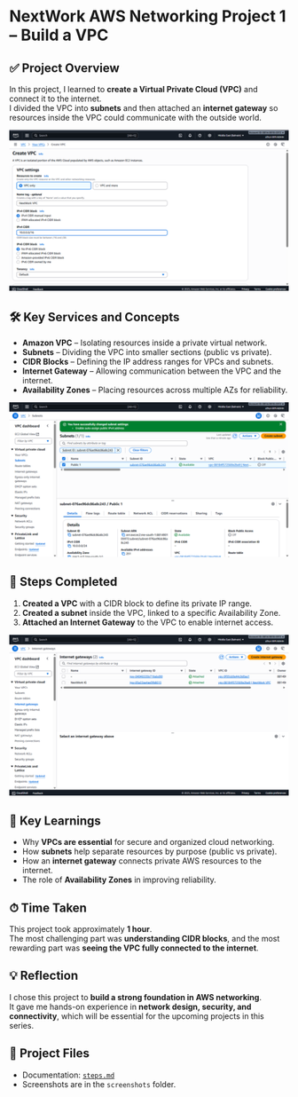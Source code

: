 # NextWork AWS Networking Project 1 – Build a VPC

## ✅ Project Overview
In this project, I learned to **create a Virtual Private Cloud (VPC)** and connect it to the internet.  
I divided the VPC into **subnets** and then attached an **internet gateway** so resources inside the VPC could communicate with the outside world.

![Step 1: VPC Settings](screenshots/vpc-settings.png)

## 🛠 Key Services and Concepts
- **Amazon VPC** – Isolating resources inside a private virtual network.  
- **Subnets** – Dividing the VPC into smaller sections (public vs private).  
- **CIDR Blocks** – Defining the IP address ranges for VPCs and subnets.  
- **Internet Gateway** – Allowing communication between the VPC and the internet.  
- **Availability Zones** – Placing resources across multiple AZs for reliability.  

![Step 2: Subnet Settings](screenshots/subnet-settings.png)

## 🔧 Steps Completed
1. **Created a VPC** with a CIDR block to define its private IP range.  
2. **Created a subnet** inside the VPC, linked to a specific Availability Zone.  
3. **Attached an Internet Gateway** to the VPC to enable internet access.  

![Step 3: Internet Gateway](screenshots/internet-gateway.png)

## 📌 Key Learnings
- Why **VPCs are essential** for secure and organized cloud networking.  
- How **subnets** help separate resources by purpose (public vs private).  
- How an **internet gateway** connects private AWS resources to the internet.  
- The role of **Availability Zones** in improving reliability.  

## ⏱ Time Taken
This project took approximately **1 hour**.  
The most challenging part was **understanding CIDR blocks**, and the most rewarding part was **seeing the VPC fully connected to the internet**.

## 💡 Reflection
I chose this project to **build a strong foundation in AWS networking**.  
It gave me hands-on experience in **network design, security, and connectivity**, which will be essential for the upcoming projects in this series.

## 📂 Project Files
- Documentation: [`steps.md`](docs/steps.md.pdf)  
- Screenshots are in the `screenshots` folder.  






